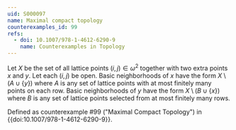 ```yaml
---
uid: S000097
name: Maximal compact topology
counterexamples_id: 99
refs:
  - doi: 10.1007/978-1-4612-6290-9
    name: Counterexamples in Topology
---
```

Let $X$ be the set of all lattice points $(i,j) \in \omega^2$ together with two extra points $x$ and $y$. Let each $(i,j)$ be open. Basic neighborhoods of $x$ have the form $X \setminus (A\cup\{y\})$ where $A$ is any set of lattice points with at most finitely many points on each row. Basic neighborhoods of $y$ have the form $X \setminus (B\cup\{x\})$ where $B$ is any set of lattice points selected from at most finitely many rows.

Defined as counterexample #99 ("Maximal Compact Topology")
in {{doi:10.1007/978-1-4612-6290-9}}.
